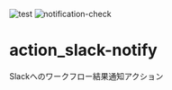 ![test](https://github.com/mm0202/action_slack-notify/workflows/test/badge.svg?branch=master)
![notification-check](https://github.com/mm0202/action_slack-notify/workflows/notification-check/badge.svg?branch=master)

# action_slack-notify
 Slackへのワークフロー結果通知アクション
